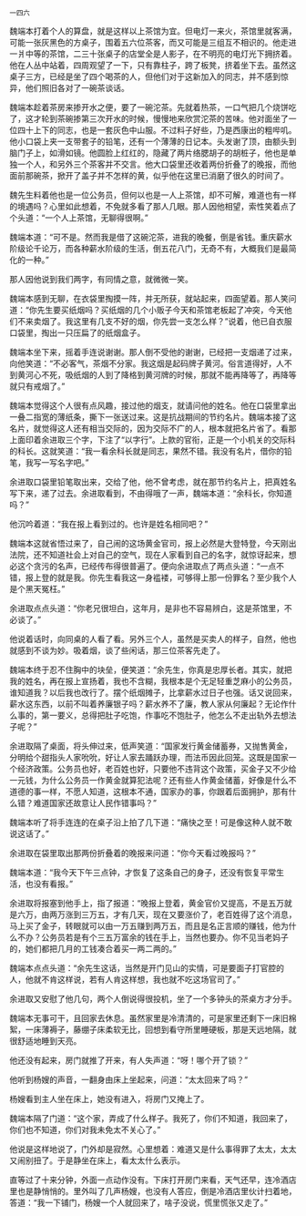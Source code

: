     一四六 

   魏端本打着个人的算盘，就是这样以上茶馆为宜。但电灯一来火，茶馆里就客满，可能一张灰黑色的方桌子，围着五六位茶客，而又可能是三组互不相识的。他走进一爿中等的茶馆，二三十张桌子的店堂全是人影子，在不明亮的电灯光下拥挤着。他在人丛中站着，四周观望了一下，只有靠柱子，跨了板凳，挤着坐下去。虽然这桌子三方，已经是坐了四个喝茶的人，但他们对于这新加入的同志，并不感到惊异，他们照旧各对了一碗茶谈话。

   魏端本趁着茶房来掺开水之便，要了一碗沱茶。先就着热茶，一口气把几个烧饼吃了，这才轮到茶碗掺第三次开水的时候，慢慢地来欣赏沱茶的苦味。他对面坐了一位四十上下的同志，也是一套灰色中山服。不过料子好些，乃是西康出的粗哔叽。他小口袋上夹一支带套子的铅笔，还有一个薄薄的日记本。头发谢了顶，由额头到脑门子上，如滑如镜。他圆脸上红红的，隐藏了两片络腮胡子的胡桩子，他也是单独一个人，和另外三个茶客并不交言。他大口袋里还收着两份折叠了的晚报，而他面前那碗茶，掀开了盖子并不怎样的黄，似乎他在这里已消磨了很久的时间了。

   魏先生料着他也是一位公务员，但何以也是一人上茶馆，却不可解，难道也有一样的境遇吗？心里如此想着，不免就多看了那人几眼。那人因他相望，索性笑着点了个头道：“一个人上茶馆，无聊得很啊。”

   魏端本道：“可不是。然而我是借了这碗沱茶，进我的晚餐，倒是省钱。重庆薪水阶级论千论万，而各种薪水阶级的生活，倒五花八门，无奇不有，大概我们是最简化的一种。”

   那人因他说到我们两字，有同情之意，就微微一笑。

   魏端本感到无聊，在衣袋里掏摸一阵，并无所获，就站起来，四面望着。那人笑问道：“你先生要买纸烟吗？买纸烟的几个小贩子今天和茶馆老板起了冲突，今天他们不来卖烟了。我这里有几支不好的烟，你先尝一支怎么样？”说着，他已自衣服口袋里，掏出一只压扁了的纸烟盒子。

   魏端本坐下来，摇着手连说谢谢。那人倒不受他的谢谢，已经把一支烟递了过来，向他笑道：“不必客气，茶烟不分家。我这烟是起码牌子黄河。俗言道得好，人不到黄河心不死，吸纸烟的人到了降格到黄河牌的时候，那就不能再降等了，再降等就只有戒烟了。”

   魏端本觉得这个人很有点风趣，接过他的烟支，就请问他的姓名。他在口袋里拿出一叠二指宽的薄纸条，撕下一张送过来。这是抗战期间的节约名片。魏端本接了这名片，就觉得这人还有相当交际的，因为交际不广的人，根本就把名片省了。看那上面印着余进取三个字，下注了“以字行”。上款的官衔，正是一个小机关的交际科的科长。这就笑道：“我一看余科长就是同志，果然不错。我没有名片，借你的铅笔，我写一写名字吧。”

   余进取口袋里铅笔取出来，交给了他，他不曾考虑，就在那节约名片上，把真姓名写下来，递了过去。余进取看到，不由得哦了一声，魏端本道：“余科长，你知道吗？”

   他沉吟着道：“我在报上看到过的。也许是姓名相同吧？”

   魏端本这就省悟过来了，自己闹的这场黄金官司，报上必然是大登特登，今天刚出法院，还不知道社会上对自己的空气，现在人家看到自己的名字，就惊讶起来，想必这个贪污的名声，已经传布得很普遍了。便向余进取点了两点头道：“一点不错，报上登的就是我。你先生看我这一身褴褛，可够得上那一份罪名？至少我个人是个黑天冤枉。”

   余进取点点头道：“你老兄很坦白，这年月，是非也不容易辨白，这是茶馆里，不必谈了。”

   他说着话时，向同桌的人看了看。另外三个人，虽然是买卖人的样子，自然，他也就感到不谈为妙。吸着烟，谈了些闲话，那三位茶客先走了。

   魏端本终于忍不住胸中的块垒，便笑道：“余先生，你真是忠厚长者。其实，就把我的姓名，再在报上宣扬着，我也不含糊，我根本是个无足轻重芝麻小的公务员，谁知道我？以后我也改行了。摆个纸烟摊子，比拿薪水过日子也强。话又说回来，薪水这东西，以前不叫着养廉银子吗？薪水养不了廉，教人家从何廉起？无论作什么事的，第一要义，总得把肚子吃饱，作事吃不饱肚子，他怎么不走出轨外去想法子呢？”

   余进取隔了桌面，将头伸过来，低声笑道：“国家发行黄金储蓄券，又抛售黄金，分明给个甜指头人家吮吮，好让人家去踊跃办理，而法币因此回笼。这既是国家一个经济政策。公务员也好，老百姓也好，只要他不违背这个政策，买金子又不少给一元钱，为什么公务员一作黄金就算犯法呢？还有些人作黄金储蓄，好像是什么不道德的事一样，不愿人知道，这根本不通，国家办的事，你跟着后面拥护，那有什么错？难道国家还故意让人民作错事吗？”

   魏端本听了将手连连的在桌子沿上拍了几下道：“痛快之至！可是像这种人就不敢说这话了。”

   余进取在袋里取出那两份折叠着的晚报来问道：“你今天看过晚报吗？”

   魏端本道：“我今天下午三点钟，才恢复了这条自己的身子，还没有恢复平常生活，也没有看报。”

   余进取将报塞到他手上，指了报道：“晚报上登着，黄金官价又提高，不是五万就是六万，由两万涨到三万五，才有几天，现在又要涨价了，老百姓得了这个消息，马上买了金子，转眼就可以由一万五赚到两万五，而且是名正言顺的赚钱，他为什么不办？公务员若是有个三五万富余的钱在手上，当然也要办。你不见当老妈子的，她们都把几月的工钱凑合着买一两二两的。”

   魏端本点点头道：“余先生这话，当然是开门见山的实情，可是要面子打官腔的人，他就不肯这样说，若有人肯这样想，我也就不吃这场官司了。”

   余进取又安慰了他几句，两个人倒说得很投机，坐了一个多钟头的茶桌方才分手。

   魏端本无事可干，且回家去休息。虽然家里是冷清清的，可是家里还剩下一床旧棉絮，一床薄褥子，藤绷子床柔软无比，回想到看守所里睡硬板，那是天远地隔，就很舒适地睡到天亮。

   他还没有起来，房门就推了开来，有人失声道：“呀！哪个开了锁？”

   他听到杨嫂的声音，一翻身由床上坐起来，问道：“太太回来了吗？”

   杨嫂看到主人坐在床上，她没有进入，将房门又掩上了。

   魏端本隔了门道：“这个家，弄成了什么样子。我死了，你们不知道，我回来了，你们也不知道，你们对我未免太不关心了。”

   他说是这样地说了，门外却是寂然。心里想着：难道又是什么事得罪了太太，太太又闹别扭了。于是静坐在床上，看太太什么表示。

   直等过了十来分钟，外面一点动作没有。下床打开房门来看，天气还早，连冷酒店里也是静悄悄的。里外叫了几声杨嫂，也没有人答应，倒是冷酒店里伙计扫着地，答道：“我一下铺门，杨嫂一个人就回来了，啥子没说，慌里慌张又走了。”

